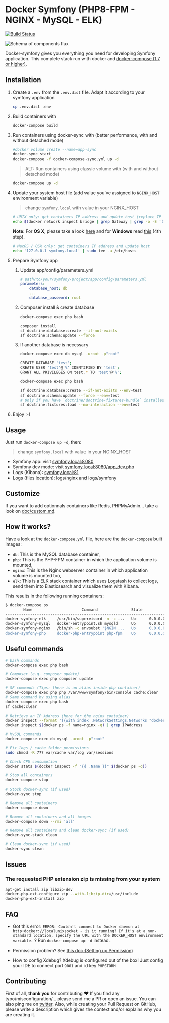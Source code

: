 # Docker Symfony (PHP8-FPM - NGINX - MySQL - ELK)

[![Build Status](https://travis-ci.org/maxpou/docker-symfony.svg?branch=master)](https://travis-ci.org/maxpou/docker-symfony)

![Schema of components flux](doc/schema.png)

Docker-symfony gives you everything you need for developing Symfony application. This complete stack run with docker and [docker-compose (1.7 or higher)](https://docs.docker.com/compose/).

## Installation

1. Create a `.env` from the `.env.dist` file. Adapt it according to your symfony application

    ```bash
    cp .env.dist .env
    ```

2. Build containers with

    ```bash
    docker-compose build
    ```

3. Run containers using docker-sync with (better performance, with and without detached mode)

    ```bash
    #docker volume create --name=app-sync
    docker-sync start
    docker-compose -f docker-compose-sync.yml up -d
    ```

    > ALT: Run containers using classic volume with (with and without detached mode)

    ```bash
    docker-compose up -d
    ```

4. Update your system host file (add value you've assigned to `NGINX_HOST` environment variable)

    > change `symfony.local` with value in your NGINX_HOST

    ```bash
    # UNIX only: get containers IP address and update host (replace IP according to your configuration) (on Windows, edit C:\Windows\System32\drivers\etc\hosts)
    echo $(docker network inspect bridge | grep Gateway | grep -o -E '([0-9]{1,3}\.){3}[0-9]{1,3}') 'symfony.local' | sudo tee -a /etc/hosts
    ```

    **Note:** For **OS X**, please take a look [here](https://docs.docker.com/docker-for-mac/networking/) and for **Windows** read [this](https://docs.docker.com/docker-for-windows/#/step-4-explore-the-application-and-run-examples) (4th step).

    ```bash
    # MacOS / OSX only: get containers IP address and update host
    echo '127.0.0.1 symfony.local' | sudo tee -a /etc/hosts
    ```

5. Prepare Symfony app
    1. Update app/config/parameters.yml

        ```yml
        # path/to/your/symfony-project/app/config/parameters.yml
        parameters:
            database_host: db
            ...
            database_password: root
        ```

    2. Composer install & create database

        ```bash
        docker-compose exec php bash
        ```

        ```bash
        composer install
        sf doctrine:database:create --if-not-exists
        sf doctrine:schema:update --force
        ```

    3. If another database is necessary

        ```bash
        docker-compose exec db mysql -uroot -p"root"
        ```

        ```bash
        CREATE DATABASE 'test';
        CREATE USER 'test'@'%' IDENTIFIED BY 'test';
        GRANT ALL PRIVILEGES ON test.* TO 'test'@'%';
        ```

        ```bash
        docker-compose exec php bash
        ```

        ```bash
        sf doctrine:database:create --if-not-exists --env=test
        sf doctrine:schema:update --force --env=test
        # Only if you have `doctrine/doctrine-fixtures-bundle` installed
        sf doctrine:fixtures:load --no-interaction --env=test
        ```

6. Enjoy :-)

## Usage

Just run `docker-compose up -d`, then:

> change `symfony.local` with value in your NGINX_HOST

* Symfony app: visit [symfony.local:8080](http://symfony.local:8080)
* Symfony dev mode: visit [symfony.local:8080/app_dev.php](http://symfony.local:8080/app_dev.php)
* Logs (Kibana): [symfony.local:81](http://symfony.local:81)
* Logs (files location): logs/nginx and logs/symfony

## Customize

If you want to add optionnals containers like Redis, PHPMyAdmin... take a look on [doc/custom.md](doc/custom.md).

## How it works?

Have a look at the `docker-compose.yml` file, here are the `docker-compose` built images:

* `db`: This is the MySQL database container,
* `php`: This is the PHP-FPM container in which the application volume is mounted,
* `nginx`: This is the Nginx webserver container in which application volume is mounted too,
* `elk`: This is a ELK stack container which uses Logstash to collect logs, send them into Elasticsearch and visualize them with Kibana.

This results in the following running containers:

```bash
$ docker-compose ps
        Name                      Command               State                 Ports              
-------------------------------------------------------------------------------------------------
docker-symfony-elk     /usr/bin/supervisord -n -c ...   Up      0.0.0.0:81->80/tcp               
docker-symfony-mysql   docker-entrypoint.sh mysqld      Up      0.0.0.0:3307->3306/tcp, 33060/tcp
docker-symfony-nginx   /bin/sh -c envsubst '$NGIN ...   Up      0.0.0.0:8080->80/tcp             
docker-symfony-php     docker-php-entrypoint php-fpm    Up      0.0.0.0:9000->9000/tcp           
```

## Useful commands

```bash
# bash commands
docker-compose exec php bash
```

```bash
# Composer (e.g. composer update)
docker-compose exec php composer update
```

```bash
# SF commands (Tips: there is an alias inside php container)
docker-compose exec php php /var/www/symfony/bin/console cache:clear
# Same command by using alias
docker-compose exec php bash
sf cache:clear
```

```bash
# Retrieve an IP Address (here for the nginx container)
docker inspect --format '{{with index .NetworkSettings.Networks "docker-symfony_default"}}{{.IPAddress}}{{end}}' $(docker ps -f name=nginx -q)
docker inspect $(docker ps -f name=nginx -q) | grep IPAddress
```

```bash
# MySQL commands
docker-compose exec db mysql -uroot -p"root"
```

```bash
# Fix logs / cache folder permissions
sudo chmod -R 777 var/cache var/log var/sessions
```

```bash
# Check CPU consumption
docker stats $(docker inspect -f "{{ .Name }}" $(docker ps -q))
```

```bash
# Stop all containers
docker-compose stop

# Stock docker-sync (if used)
docker-sync stop

# Remove all containers
docker-compose down

# Remove all containers and all images
docker-compose down --rmi 'all'

# Remove all containers and clean docker-sync (if used)
docker-sync-stack clean

# Clean docker-sync (if used)
docker-sync clean
```

## Issues

### The requested PHP extension zip is missing from your system

```bash
apt-get install zip libzip-dev
docker-php-ext-configure zip --with-libzip-dir=/usr/include
docker-php-ext-install zip
```

## FAQ

* Got this error: `ERROR: Couldn't connect to Docker daemon at http+docker://localunixsocket - is it running?
If it's at a non-standard location, specify the URL with the DOCKER_HOST environment variable.` ?
Run `docker-compose up -d` instead.

* Permission problem? See [this doc (Setting up Permission)](http://symfony.com/doc/current/book/installation.html#checking-symfony-application-configuration-and-setup)

* How to config Xdebug?
Xdebug is configured out of the box!
Just config your IDE to connect port  `9001` and id key `PHPSTORM`

## Contributing

First of all, **thank you** for contributing ♥
If you find any typo/misconfiguration/... please send me a PR or open an issue. You can also ping me on [twitter](https://twitter.com/_maxpou).
Also, while creating your Pull Request on GitHub, please write a description which gives the context and/or explains why you are creating it.
